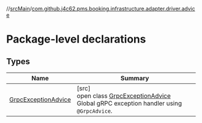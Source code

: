 //[srcMain](../../index.md)/[com.github.j4c62.pms.booking.infrastructure.adapter.driver.advice](index.md)

# Package-level declarations

## Types

| Name                                                   | Summary                                                                                                                          |
|--------------------------------------------------------|----------------------------------------------------------------------------------------------------------------------------------|
| [GrpcExceptionAdvice](-grpc-exception-advice/index.md) | [src]<br>open class [GrpcExceptionAdvice](-grpc-exception-advice/index.md)<br>Global gRPC exception handler using `@GrpcAdvice`. |